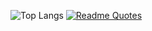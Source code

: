 

![Top Langs](https://github-readme-stats.vercel.app/api/top-langs/?username=Mallhw&layout=compact&theme=ambient_gradient )
[![Readme Quotes](https://quotes-github-readme.vercel.app/api?type=horizontal&theme=dark)](?quote=bond)



<!---
Mallhw/Mallhw is a ✨ special ✨ repository because its `README.md` (this file) appears on your GitHub profile.
You can click the Preview link to take a look at your changes.
--->
